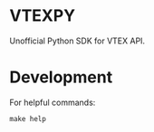# VTEXPY

Unofficial Python SDK for VTEX API.


# Development
For helpful commands:

```shell
make help
```


[makefile]: https://github.com/datafoldbr/datafold/blob/master/Makefile
